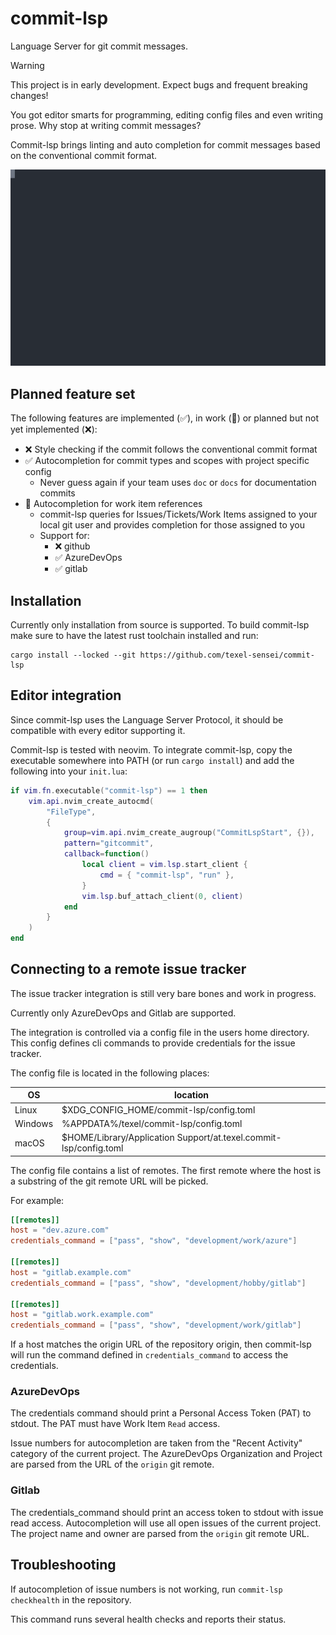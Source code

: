 # commit-lsp

Language Server for git commit messages.

> [!WARNING]
> This project is in early development.
> Expect bugs and frequent breaking changes!


You got editor smarts for programming, editing config files and even writing prose.
Why stop at writing commit messages?

Commit-lsp brings linting and auto completion
for commit messages based on the conventional commit format.

![asciicast](./doc/autocomplete.svg)

## Planned feature set

The following features are implemented (✅), in work (🚧) or
planned but not yet implemented (❌):

- ❌ Style checking if the commit follows the conventional commit format
- ✅ Autocompletion for commit types and scopes with project specific config
    - Never guess again if your team uses `doc` or `docs` for documentation commits
- 🚧 Autocompletion for work item references
    - commit-lsp queries for Issues/Tickets/Work Items assigned to your local git user
      and provides completion for those assigned to you
    - Support for:
        - ❌ github
        - ✅ AzureDevOps
        - ✅ gitlab

## Installation

Currently only installation from source is supported.
To build commit-lsp make sure to have the latest rust toolchain installed and run:

    cargo install --locked --git https://github.com/texel-sensei/commit-lsp

## Editor integration

Since commit-lsp uses the Language Server Protocol,
it should be compatible with every editor supporting it.

Commit-lsp is tested with neovim.
To integrate commit-lsp, copy the executable somewhere into PATH (or run `cargo install`) and add
the following into your `init.lua`:

```lua
if vim.fn.executable("commit-lsp") == 1 then
	vim.api.nvim_create_autocmd(
		"FileType",
		{
			group=vim.api.nvim_create_augroup("CommitLspStart", {}),
			pattern="gitcommit",
			callback=function()
				local client = vim.lsp.start_client {
					cmd = { "commit-lsp", "run" },
				}
				vim.lsp.buf_attach_client(0, client)
			end
		}
	)
end

```

## Connecting to a remote issue tracker

The issue tracker integration is still very bare bones and work in progress.

Currently only AzureDevOps and Gitlab are supported.

The integration is controlled via a config file in the users home directory.
This config defines cli commands to provide credentials for the issue tracker.

The config file is located in the following places:

| OS      | location                                                          |
|---------|-------------------------------------------------------------------|
| Linux   | $XDG_CONFIG_HOME/commit-lsp/config.toml                           |
| Windows | %APPDATA%/texel/commit-lsp/config.toml                            |
| macOS   | $HOME/Library/Application Support/at.texel.commit-lsp/config.toml |

The config file contains a list of remotes.
The first remote where the host is a substring of the git remote URL will be picked.

For example:

```toml
[[remotes]]
host = "dev.azure.com"
credentials_command = ["pass", "show", "development/work/azure"]

[[remotes]]
host = "gitlab.example.com"
credentials_command = ["pass", "show", "development/hobby/gitlab"]

[[remotes]]
host = "gitlab.work.example.com"
credentials_command = ["pass", "show", "development/work/gitlab"]
```

If a host matches the origin URL of the repository origin,
then commit-lsp will run the command defined in `credentials_command`
to access the credentials.

### AzureDevOps

The credentials command should print a Personal Access Token (PAT) to stdout.
The PAT must have Work Item `Read` access.

Issue numbers for autocompletion are taken from the "Recent Activity" category of the current project.
The AzureDevOps Organization and Project are parsed from the URL of the `origin` git remote.

### Gitlab

The credentials_command should print an access token to stdout with issue read access.
Autocompletion will use all open issues of the current project.
The project name and owner are parsed from the `origin` git remote URL.

## Troubleshooting

If autocompletion of issue numbers is not working,
run `commit-lsp checkhealth` in the repository.

This command runs several health checks and reports their status.
